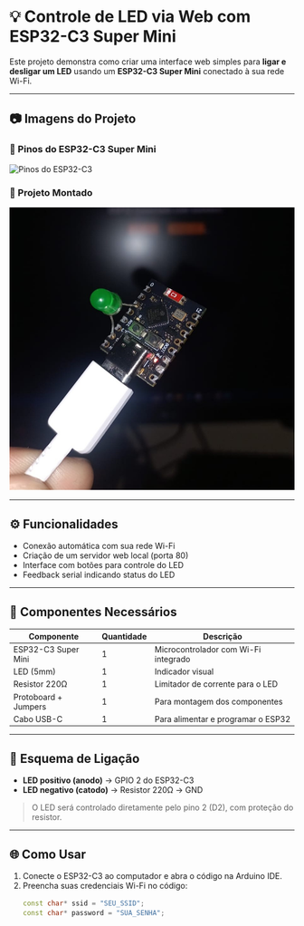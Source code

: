 # 💡 Controle de LED via Web com ESP32-C3 Super Mini

Este projeto demonstra como criar uma interface web simples para **ligar e desligar um LED** usando um **ESP32-C3 Super Mini** conectado à sua rede Wi-Fi.

---

## 📷 Imagens do Projeto

### 📌 Pinos do ESP32-C3 Super Mini
![Pinos do ESP32-C3](esp32c3_pinos.jpg.avif)

### 🔧 Projeto Montado
![Projeto Pronto](projeto_pronto.jpg)


---

## ⚙️ Funcionalidades

- Conexão automática com sua rede Wi-Fi
- Criação de um servidor web local (porta 80)
- Interface com botões para controle do LED
- Feedback serial indicando status do LED

---

## 🧰 Componentes Necessários

| Componente              | Quantidade | Descrição                                |
|-------------------------|------------|------------------------------------------|
| ESP32-C3 Super Mini     | 1          | Microcontrolador com Wi-Fi integrado     |
| LED (5mm)               | 1          | Indicador visual                         |
| Resistor 220Ω           | 1          | Limitador de corrente para o LED         |
| Protoboard + Jumpers    | 1          | Para montagem dos componentes            |
| Cabo USB-C              | 1          | Para alimentar e programar o ESP32       |

---

## 🔌 Esquema de Ligação

- **LED positivo (anodo)** → GPIO 2 do ESP32-C3
- **LED negativo (catodo)** → Resistor 220Ω → GND

> O LED será controlado diretamente pelo pino 2 (D2), com proteção do resistor.

---

## 🌐 Como Usar

1. Conecte o ESP32-C3 ao computador e abra o código na Arduino IDE.
2. Preencha suas credenciais Wi-Fi no código:
   ```cpp
   const char* ssid = "SEU_SSID";
   const char* password = "SUA_SENHA";
